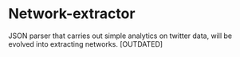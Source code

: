 # Network-extractor
JSON parser that carries out simple analytics on twitter data, will be evolved into extracting networks.
[OUTDATED]
